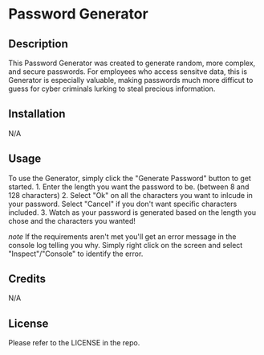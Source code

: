 # Password Generator

## Description

This Password Generator was created to generate random, more complex, and secure passwords. For employees who access sensitve data, this is Generator is especially valuable, making passwords much more difficut to guess for cyber criminals lurking to steal precious information.

## Installation

N/A

## Usage

To use the Generator, simply click the "Generate Password" button to get started.
    1. Enter the length you want the password to be. (between 8 and 128 characters)
    2. Select "Ok" on all the characters you want to inlcude in your password. Select "Cancel" if you don't want specific characters included.
    3. Watch as your password is generated based on the length you chose and the characters you wanted!

*note* If the requirements aren't met you'll get an error message in the console log telling you why. Simply right click on the screen and select "Inspect"/"Console" to identify the error.

## Credits

N/A

## License

Please refer to the LICENSE in the repo.